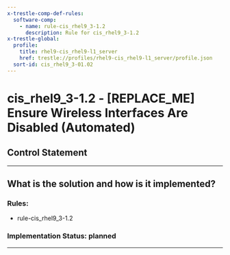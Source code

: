 ```yaml
---
x-trestle-comp-def-rules:
  software-comp:
    - name: rule-cis_rhel9_3-1.2
      description: Rule for cis_rhel9_3-1.2
x-trestle-global:
  profile:
    title: rhel9-cis_rhel9-l1_server
    href: trestle://profiles/rhel9-cis_rhel9-l1_server/profile.json
  sort-id: cis_rhel9_3-01.02
---
```


# cis_rhel9_3-1.2 - \[REPLACE_ME\] Ensure Wireless Interfaces Are Disabled (Automated)

## Control Statement

______________________________________________________________________

## What is the solution and how is it implemented?

<!-- For implementation status enter one of: implemented, partial, planned, alternative, not-applicable -->

<!-- Note that the list of rules under ### Rules: is read-only and changes will not be captured after assembly to JSON -->

<!-- Add control implementation description here for control: cis_rhel9_3-1.2 -->

### Rules:

  - rule-cis_rhel9_3-1.2

### Implementation Status: planned

______________________________________________________________________

